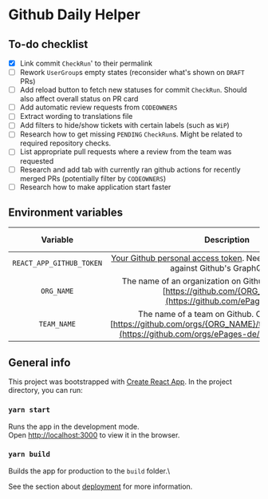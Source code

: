 # Github Daily Helper

## To-do checklist

- [x] Link commit `CheckRun`' to their permalink
- [ ] Rework `UserGroup`s empty states (reconsider what's shown on `DRAFT` PRs)
- [ ] Add reload button to fetch new statuses for commit `CheckRun`. Should also affect overall status on PR card
- [ ] Add automatic review requests from `CODEOWNERS`
- [ ] Extract wording to translations file
- [ ] Add filters to hide/show tickets with certain labels (such as `WiP`)
- [ ] Research how to get missing `PENDING` `CheckRun`s. Might be related to required repository checks.
- [ ] List appropriate pull requests where a review from the team was requested
- [ ] Research and add tab with currently ran github actions for recently merged PRs (potentially filter by `CODEOWNERS`)
- [ ] Research how to make application start faster

## Environment variables

| Variable | Description | Default value |
|:---:|:---:|:---:|
| `REACT_APP_GITHUB_TOKEN` | [Your Github personal access token](https://github.com/settings/tokens). Needed to make requests against Github's GraphQL API. | - |
| `ORG_NAME` | The name of an organization on Github. Can be found at [https://github.com/{ORG_NAME}](https://github.com/ePages-de). | ePages-de |
| `TEAM_NAME` | The name of a team on Github. Can be found at [https://github.com/orgs/{ORG_NAME}/teams/{TEAM_NAME}](https://github.com/orgs/ePages-de/teams/team-black). | team-black |

## General info

This project was bootstrapped with [Create React App](https://github.com/facebook/create-react-app).
In the project directory, you can run:

### `yarn start`

Runs the app in the development mode.\
Open [http://localhost:3000](http://localhost:3000) to view it in the browser.

### `yarn build`

Builds the app for production to the `build` folder.\

See the section about [deployment](https://facebook.github.io/create-react-app/docs/deployment) for more information.

